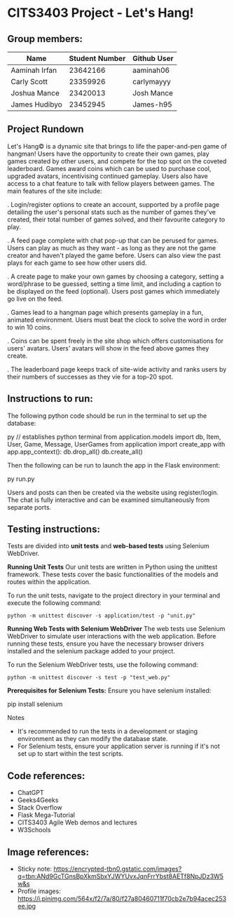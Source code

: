 # CITS3403 Project - Let's Hang!
## Group members: 
| Name          | Student Number | Github User |
|---------------|----------------|-------------|
| Aaminah Irfan | 23642166       | aaminah06   |
| Carly Scott   | 23359926       | carlymayyy  |
| Joshua Mance  | 23420013       | Josh Mance  |
| James Hudibyo | 23452945       | James-h95   |

## Project Rundown
Let's Hang© is a dynamic site that brings to life the paper-and-pen game of hangman! Users have the opportunity to create their own games, play games created by other users, and compete for the top spot on the coveted leaderboard. Games award coins which can be used to purchase cool, upgraded avatars, incentivising continued gameplay. Users also have access to a chat feature to talk with fellow players between games. The main features of the site include:

. Login/register options to create an account, supported by a profile page detailing the user's personal stats such as the number of games they've created, their total number of games solved, and their favourite category to play.

. A feed page complete with chat pop-up that can be perused for games. Users can play as much as they want - as long as they are not the game creator and haven't played the game before. Users can also view the past plays for each game to see how other users did.

. A create page to make your own games by choosing a category, setting a word/phrase to be guessed, setting a time limit, and including a caption to be displayed on the feed (optional). Users post games which immediately go live on the feed.

. Games lead to a hangman page which presents gameplay in a fun, animated environment. Users must beat the clock to solve the word in order to win 10 coins.

. Coins can be spent freely in the site shop which offers customisations for users' avatars. Users' avatars will show in the feed above games they create.

. The leaderboard page keeps track of site-wide activity and ranks users by their numbers of successes as they vie for a top-20 spot.
  
## Instructions to run: 
The following python code should be run in the terminal to set up the database:

py // establishes python terminal
from application.models import db, Item, User, Game, Message, UserGames
from application import create_app
with app.app_context():
    db.drop_all()
    db.create_all()

Then the following can be run to launch the app in the Flask environment:

py run.py

Users and posts can then be created via the website using register/login. The chat is fully interactive and can be examined simultaneously from separate ports. 

## Testing instructions:

Tests are divided into **unit tests** and **web-based tests** using Selenium WebDriver.

**Running Unit Tests**
Our unit tests are written in Python using the unittest framework. These tests cover the basic functionalities of the models and routes within the application.

To run the unit tests, navigate to the project directory in your terminal and execute the following command:
```
python -m unittest discover -s application/test -p "unit.py"
```
**Running Web Tests with Selenium WebDriver**
The web tests use Selenium WebDriver to simulate user interactions with the web application. Before running these tests, ensure you have the necessary browser drivers installed and the selenium package added to your project.

To run the Selenium WebDriver tests, use the following command:
```
python -m unittest discover -s test -p "test_web.py"
```
**Prerequisites for Selenium Tests:**
Ensure you have selenium installed:

 pip install selenium

Notes
- It's recommended to run the tests in a development or staging environment as they can modify the database state.
- For Selenium tests, ensure your application server is running if it's not set up to start within the test scripts.
  
## Code references: 
- ChatGPT
- Geeks4Geeks
- Stack Overflow
- Flask Mega-Tutorial 
- CITS3403 Agile Web demos and lectures
- W3Schools

## Image references:
- Sticky note: https://encrypted-tbn0.gstatic.com/images?q=tbn:ANd9GcTGnsBpXkmSbxYJWYUvxJqnFrrYbst8AETf8NpJDz3W5w&s
- Profile images: https://i.pinimg.com/564x/f2/7a/80/f27a80460711f70cb2e7b94acec253ee.jpg





  
